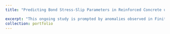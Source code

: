 ```yaml
---
title: "Predicting Bond Stress-Slip Parameters in Reinforced Concrete using Artifical Neural Networks"

excerpt: "This ongoing study is prompted by anomalies observed in Finite Element Analysis (FEA) results during pullout tests of reinforced concrete, particularly in predicting maximum bond stress and capturing the non-linear post-peak behavior of the bond stress-slip relationship. Furthermore, FEA struggles to accurately predict parameters of the post-peak bond stress-slip relationship. Hence, this research aims to explore the potential of neural networks in predicting bond stress-slip relationships in reinforced concrete specimens."
collection: portfolio
---
```


